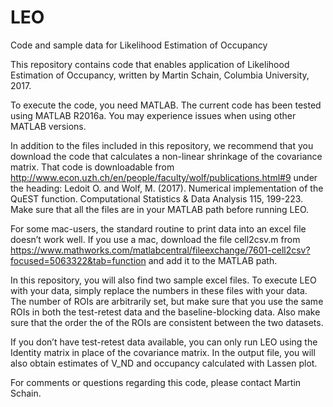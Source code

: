 # LEO
Code and sample data for Likelihood Estimation of Occupancy

This repository contains code that enables application of Likelihood Estimation of Occupancy, written by Martin Schain, Columbia University, 2017.

To execute the code, you need MATLAB. The current code has been tested using MATLAB R2016a. You may experience issues when using other MATLAB versions.

In addition to the files included in this repository, we recommend that you download the code that calculates a non-linear shrinkage of the covariance matrix. That code is downloadable from 
http://www.econ.uzh.ch/en/people/faculty/wolf/publications.html#9
under the heading: 
Ledoit O. and Wolf, M. (2017).
Numerical implementation of the QuEST function.
Computational Statistics & Data Analysis 115, 199-223.
Make sure that all the files are in your MATLAB path before running LEO.

For some mac-users, the standard routine to print data into an excel file doesn’t work well. If you use a mac, download the file cell2csv.m from
https://www.mathworks.com/matlabcentral/fileexchange/7601-cell2csv?focused=5063322&tab=function
and add it to the MATLAB path.

In this repository, you will also find two sample excel files. To execute LEO with your data, simply replace the numbers in these files with your data. The number of ROIs are arbitrarily set, but make sure that you use the same ROIs in both the test-retest data and the baseline-blocking data. Also make sure that the order the of the ROIs are consistent between the two datasets. 

If you don’t have test-retest data available, you can only run LEO using the Identity matrix in place of the covariance matrix. In the output file, you will also obtain estimates of V_ND and occupancy calculated with Lassen plot. 

For comments or questions regarding this code, please contact Martin Schain.
